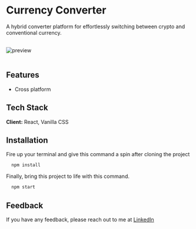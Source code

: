 # Currency Converter

A hybrid converter platform for effortlessly switching between crypto and conventional currency.
<br></br>

![preview](https://i.pinimg.com/originals/5f/5d/44/5f5d44202df9e434ad7083a282be67c7.jpg)
<br></br>

## Features

- Cross platform


## Tech Stack

**Client:** React, Vanilla CSS


## Installation

Fire up your terminal and give this command a spin after cloning the project

```bash
  npm install
```

Finally, bring this project to life with this command.

```bash
  npm start
```

## Feedback

If you have any feedback, please reach out to me at [LinkedIn](https://www.linkedin.com/in/farhana-hadian/)


